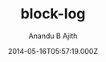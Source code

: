 ---
title: block-log
github: https://github.com/anandubajith/block-log
demo: https://anandu.net/demo/block-log/
author: Anandu B Ajith
ssg:
  - Jekyll
cms:
  - No Cms
date: 2014-05-16T05:57:19.000Z
description: block-log , A Jekyll theme
stale: true
disabled_reason: demo url not found
disabled: true
---